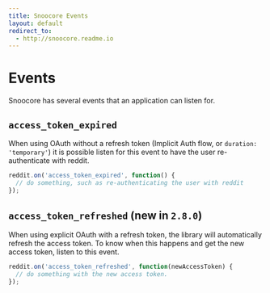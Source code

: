 ```yaml
---
title: Snoocore Events
layout: default
redirect_to:
  - http://snoocore.readme.io
---
```


# Events

Snoocore has several events that an application can listen for.

## `access_token_expired`

When using OAuth without a refresh token (Implicit Auth flow, or `duration: 'temporary'`) it is possible listen for this event to have the user re-authenticate with reddit.

```javascript
reddit.on('access_token_expired', function() {
  // do something, such as re-authenticating the user with reddit
});
```

## `access_token_refreshed` (new in `2.8.0`)

When using explicit OAuth with a refresh token, the library will automatically refresh the access token. To know when this happens and get the new access token, listen to this event.

```javascript
reddit.on('access_token_refreshed', function(newAccessToken) {
  // do something with the new access token.
});
```
